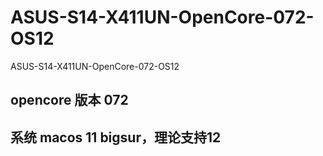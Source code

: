 # ASUS-S14-X411UN-OpenCore-072-OS12
ASUS-S14-X411UN-OpenCore-072-OS12

## opencore 版本 072

## 系统 macos 11 bigsur，理论支持12
